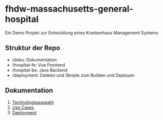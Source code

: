# fhdw-massachusetts-general-hospital

Ein Demo Projekt zur Entwicklung eines Krankenhaus Management Systems

## Struktur der Repo

- /doku: Dokumentation
- /hospital-fe: Vue Frontend
- /hospital-be: Java Backend
- /deployment: Dateien und Skripte zum Builden und Deployen


## Dokumentation
1. [Technologieauswahl](/doku/Technologieauswahl.md)
1. [Use Cases](/doku/UseCases.md)
1. [Deployment](/doku/Deployment.md)


